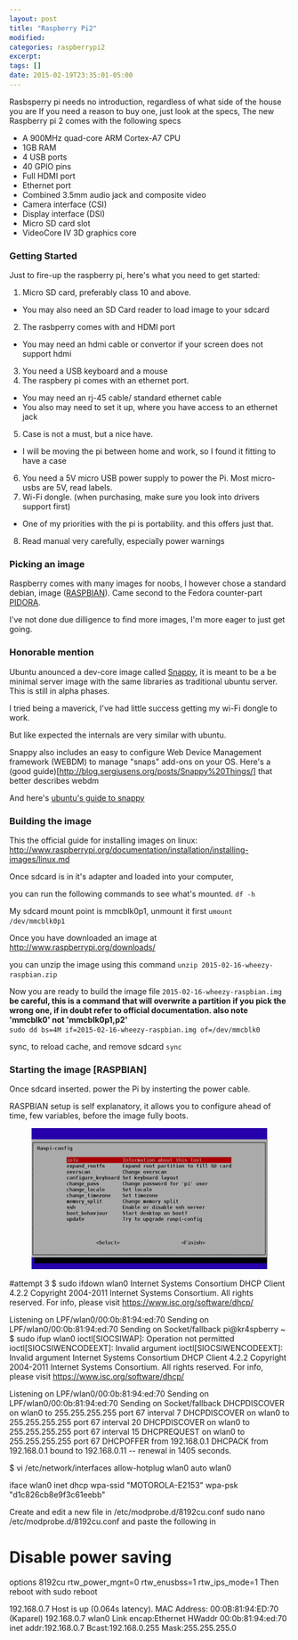 ```yaml
---
layout: post
title: "Raspberry Pi2"
modified:
categories: raspberrypi2
excerpt:
tags: []
date: 2015-02-19T23:35:01-05:00
---
```


Rasbsperry pi needs no introduction, regardless of what side of the house you are
If you need a reason to buy one, just look at the specs, 
The new Raspberry pi 2 comes with the following specs

* A 900MHz quad-core ARM Cortex-A7 CPU
* 1GB RAM
* 4 USB ports
* 40 GPIO pins
* Full HDMI port
* Ethernet port
* Combined 3.5mm audio jack and composite video
* Camera interface (CSI)
* Display interface (DSI)
* Micro SD card slot
* VideoCore IV 3D graphics core

### Getting Started

Just to fire-up the raspberry pi, here's what you need to get started: 

1. Micro SD card, preferably class 10 and above. 
* You may also need an SD Card reader to load image to your sdcard
2. The rasbperry comes with and HDMI port
* You may need an hdmi cable or convertor if your screen does not support hdmi
3. You need a USB keyboard and a mouse 
4. The raspbery pi comes with an ethernet port. 
* You may need an rj-45 cable/ standard ethernet cable
* You also may need to set it up, where you have access to an ethernet jack
5. Case is not a must, but a nice have. 
* I will be moving the pi between home and work, so I found it fitting to have a case
6. You need a 5V micro USB power supply to power the Pi. Most micro-usbs are 5V, read labels.
7. Wi-Fi dongle. (when purchasing, make sure you look into drivers support first)
* One of my priorities with the pi is portability. and this offers just that.  
8. Read manual very carefully, especially power warnings


### Picking an image 

Raspberry comes with many images for noobs, I however chose a standard debian, image ([RASPBIAN](http://raspbian.org/)). Came second to the Fedora counter-part [PIDORA](http://pidora.ca/). 

I've not done due dilligence to find more images, I'm more eager to just get going. 

### Honorable mention

Ubuntu anounced a dev-core image called [Snappy](http://www.markshuttleworth.com/archives/1434), it is meant to be a be minimal server image with the same libraries as traditional ubuntu server. This is still in alpha phases. 

I tried being a maverick, I've had little success getting my wi-Fi dongle to work. 

But like expected the internals are very similar with ubuntu. 

Snappy also includes an easy to configure Web Device Management framework (WEBDM) to manage "snaps" add-ons on your OS. Here's a (good guide)[http://blog.sergiusens.org/posts/Snappy%20Things/] that better describes webdm

And here's [ubuntu's guide to snappy](https://developer.ubuntu.com/en/snappy/)

### Building the image

This the official guide for installing images on linux: http://www.raspberrypi.org/documentation/installation/installing-images/linux.md

Once sdcard is in it's adapter and loaded into your computer, 

you can run the following commands to see what's mounted.
`df -h`

My sdcard mount point is mmcblk0p1, unmount it first
`umount /dev/mmcblk0p1`

Once you have downloaded an image at http://www.raspberrypi.org/downloads/ 

you can unzip the image using this command 
`unzip 2015-02-16-wheezy-raspbian.zip`

Now you are ready to build the image file `2015-02-16-wheezy-raspbian.img`
**be careful, this is a command that will overwrite a partition if you pick the wrong one, if in doubt refer to official documentation. also note 'mmcblk0' not 'mmcblk0p1,p2'**  
`sudo dd bs=4M if=2015-02-16-wheezy-raspbian.img of=/dev/mmcblk0`

sync, to reload cache, and remove sdcard
`sync`

### Starting the image [RASPBIAN]

Once sdcard inserted. power the Pi by insterting the power cable. 

RASPBIAN setup is self explanatory, it allows you to configure ahead of time, few variables, before the image fully boots. 
<figure>
<img src="/images/pi-raspi-config-main.png">
</figure>

#attempt 3
$ sudo ifdown wlan0
Internet Systems Consortium DHCP Client 4.2.2
Copyright 2004-2011 Internet Systems Consortium.
All rights reserved.
For info, please visit https://www.isc.org/software/dhcp/

Listening on LPF/wlan0/00:0b:81:94:ed:70
Sending on   LPF/wlan0/00:0b:81:94:ed:70
Sending on   Socket/fallback
pi@kr4spberry ~ $ sudo ifup wlan0 
ioctl[SIOCSIWAP]: Operation not permitted
ioctl[SIOCSIWENCODEEXT]: Invalid argument
ioctl[SIOCSIWENCODEEXT]: Invalid argument
Internet Systems Consortium DHCP Client 4.2.2
Copyright 2004-2011 Internet Systems Consortium.
All rights reserved.
For info, please visit https://www.isc.org/software/dhcp/

Listening on LPF/wlan0/00:0b:81:94:ed:70
Sending on   LPF/wlan0/00:0b:81:94:ed:70
Sending on   Socket/fallback
DHCPDISCOVER on wlan0 to 255.255.255.255 port 67 interval 7
DHCPDISCOVER on wlan0 to 255.255.255.255 port 67 interval 20
DHCPDISCOVER on wlan0 to 255.255.255.255 port 67 interval 15
DHCPREQUEST on wlan0 to 255.255.255.255 port 67
DHCPOFFER from 192.168.0.1
DHCPACK from 192.168.0.1
bound to 192.168.0.11 -- renewal in 1405 seconds.

$ vi /etc/network/interfaces
allow-hotplug wlan0
auto wlan0

iface wlan0 inet dhcp
        wpa-ssid "MOTOROLA-E2153"
        wpa-psk "d1c826cb8e9f3c61eebb"

Create and edit a new file in /etc/modprobe.d/8192cu.conf
 sudo nano /etc/modprobe.d/8192cu.conf
and paste the following in
 # Disable power saving
options 8192cu rtw_power_mgnt=0 rtw_enusbss=1 rtw_ips_mode=1
Then reboot with sudo reboot

192.168.0.7
Host is up (0.064s latency).
MAC Address: 00:0B:81:94:ED:70 (Kaparel)
192.168.0.7
wlan0     Link encap:Ethernet  HWaddr 00:0b:81:94:ed:70  
          inet addr:192.168.0.7  Bcast:192.168.0.255  Mask:255.255.255.0
